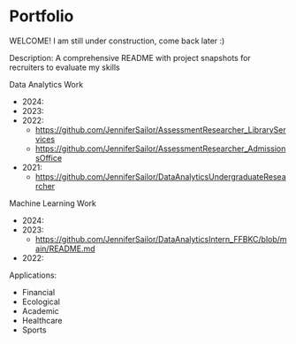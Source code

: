 # Portfolio

WELCOME! I am still under construction, come back later :)

Description:
A comprehensive README with project snapshots for recruiters to evaluate my skills

Data Analytics Work
- 2024:
- 2023:
- 2022:
  - https://github.com/JenniferSailor/AssessmentResearcher_LibraryServices
  - https://github.com/JenniferSailor/AssessmentResearcher_AdmissionsOffice
- 2021:
  - https://github.com/JenniferSailor/DataAnalyticsUndergraduateResearcher


Machine Learning Work
- 2024:
- 2023:
  - https://github.com/JenniferSailor/DataAnalyticsIntern_FFBKC/blob/main/README.md
- 2022:



Applications:
- Financial
- Ecological
- Academic
- Healthcare
- Sports
